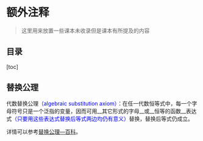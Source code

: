 # 额外注释

>这里用来放置一些课本未收录但是课本有所提及的内容

## 目录

[toc]

## 替换公理

代数替换公理<font color=blue>（algebraic substitution axiom）</font>：在任一代数恒等式中，每一个字母符号只是一个泛指的变量，因而可用__其它形式的字母__或__恒等的函数__表达式<font color=blue>（只要用这些表达式替换后等式两边均仍有意义）</font>替换，替换后等式仍成立。

详情可以参考[替换公理—百科](https://baike.baidu.com/item/%E6%9B%BF%E6%8D%A2%E5%85%AC%E7%90%86/19053250)。

